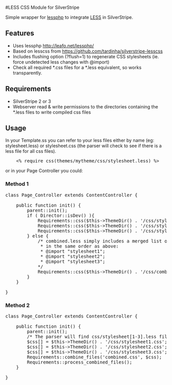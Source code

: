 #LESS CSS Module for SilverStripe

Simple wrapper for [lessphp](http://leafo.net/lessphp/) to integrate [LESS](http://lesscss.org/) in SilverStripe.

## Features
* Uses lessphp http://leafo.net/lessphp/
* Based on lesscss from https://github.com/tardinha/silverstripe-lesscss
* Includes flushing option (?flush=1) to regenerate CSS stylesheets
(ie. force undetected less changes with @import)
* Check all required *.css files for a *.less equivalent, so works transparently.

## Requirements

 * SilverStripe 2 or 3
 * Webserver read & write permissions to the directories containing
 the *.less files to write compiled css files

## Usage

In your Template.ss you can refer to your less files either by name (eg: stylesheet.less) or
stylesheet.css (the parser will check to see if there is a less file for all css files).

<pre>
	&lt;% require css(themes/mytheme/css/stylesheet.less) %&gt;
</pre>

or in your Page Controller you could:

### Method 1
<pre>
class Page_Controller extends ContentController {

	public function init() {
		parent::init();
		if ( Director::isDev() ){
			Requirements::css($this-&gt;ThemeDir() . '/css/stylesheet1.less');
			Requirements::css($this-&gt;ThemeDir() . '/css/stylesheet2.less');
			Requirements::css($this-&gt;ThemeDir() . '/css/stylesheet3.less');
		} else {
			/* combined.less simply includes a merged list of the above stylesheets
			 * in the same order as above:
			 * @import "stylesheet1";
			 * @import "stylesheet2";
			 * @import "stylesheet3";
			*/
			Requirements::css($this-&gt;ThemeDir() . '/css/combined.less');
		}
	}

}
</pre>

### Method 2
<pre>
class Page_Controller extends ContentController {

	public function init() {
		parent::init();
		/* The parser will find css/stylesheet[1-3].less files are parse those before combining */
		$css[] = $this-&gt;ThemeDir() . '/css/stylesheet1.css';
		$css[] = $this-&gt;ThemeDir() . '/css/stylesheet2.css';
		$css[] = $this-&gt;ThemeDir() . '/css/stylesheet3.css';
		Requirements::combine_files('combined.css', $css);
		Requirements::process_combined_files();
	}

}
</pre>
